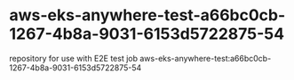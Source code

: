 # aws-eks-anywhere-test-a66bc0cb-1267-4b8a-9031-6153d5722875-54
repository for use with E2E test job aws-eks-anywhere-test:a66bc0cb-1267-4b8a-9031-6153d5722875-54
